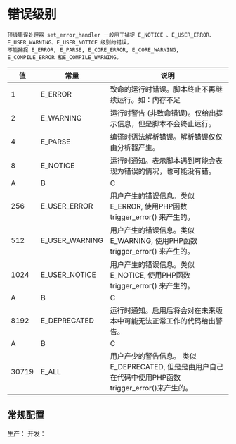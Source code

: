# 错误级别

```tip
顶级错误处理器 set_error_handler 一般用于捕捉 E_NOTICE 、E_USER_ERROR、E_USER_WARNING、E_USER_NOTICE 级别的错误，
不能捕捉 E_ERROR, E_PARSE, E_CORE_ERROR, E_CORE_WARNING, E_COMPILE_ERROR 和E_COMPILE_WARNING。
```

| 值   | 常量  | 说明  |
| ---- | ---- |---- |
| 1 | E_ERROR | 致命的运行时错误。脚本终止不再继续运行。如：内存不足 |
| 2 | E_WARNING | 运行时警告 (非致命错误)。仅给出提示信息，但是脚本不会终止运行。 |
| 4 | E_PARSE | 编译时语法解析错误。解析错误仅仅由分析器产生。 |
| 8 | E_NOTICE | 运行时通知。表示脚本遇到可能会表现为错误的情况，也可能没有错。 |
| A | B |C |
| 256 | E_USER_ERROR | 用户产生的错误信息。类似 E_ERROR, 使用PHP函数 trigger_error() 来产生的。 |
| 512 | E_USER_WARNING | 用户产生的错误信息。类似 E_WARNING, 使用PHP函数 trigger_error() 来产生的。 |
| 1024 | E_USER_NOTICE | 用户产生的错误信息。类似 E_NOTICE, 使用PHP函数 trigger_error() 来产生的。 |
| A | B |C |
| 8192 | E_DEPRECATED | 运行时通知。启用后将会对在未来版本中可能无法正常工作的代码给出警告。|
| A | B |C |
| 30719 | E_ALL | 用户产少的警告信息。 类似 E_DEPRECATED, 但是是由用户自己在代码中使用PHP函数 trigger_error()来产生的。 |



## 常规配置

生产：
开发：